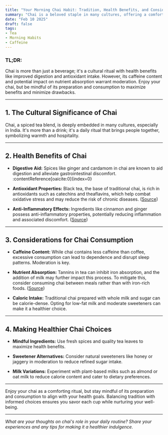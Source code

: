 ```yaml
---
title: "Your Morning Chai Habit: Tradition, Health Benefits, and Considerations"
summary: "Chai is a beloved staple in many cultures, offering a comforting blend of tea, milk, and spices. While it provides several health benefits, it's essential to understand its effects on digestion, nutrient absorption, and overall health."
date: "Feb 10 2025"
draft: false
tags:
- Tea
- Morning Habits
- Caffeine
---
```


### **TL;DR:**
Chai is more than just a beverage; it's a cultural ritual with health benefits like improved digestion and antioxidant intake. However, its caffeine content and potential impact on nutrient absorption warrant moderation. Enjoy your chai, but be mindful of its preparation and consumption to maximize benefits and minimize drawbacks.

---

## **1. The Cultural Significance of Chai**

Chai, a spiced tea blend, is deeply embedded in many cultures, especially in India. It's more than a drink; it's a daily ritual that brings people together, symbolizing warmth and hospitality.

---

## **2. Health Benefits of Chai**

- **Digestive Aid:** Spices like ginger and cardamom in chai are known to aid digestion and alleviate gastrointestinal discomfort. :contentReference[oaicite:0]{index=0}

- **Antioxidant Properties:** Black tea, the base of traditional chai, is rich in antioxidants such as catechins and theaflavins, which help combat oxidative stress and may reduce the risk of chronic diseases. ([Source](https://www.healthline.com/nutrition/chai-tea))

- **Anti-Inflammatory Effects:** Ingredients like cinnamon and ginger possess anti-inflammatory properties, potentially reducing inflammation and associated discomfort. ([Source](https://www.webmd.com/diet/health-benefits-chai-tea))

---

## **3. Considerations for Chai Consumption**

- **Caffeine Content:** While chai contains less caffeine than coffee, excessive consumption can lead to dependence and disrupt sleep patterns. Moderation is key.

- **Nutrient Absorption:** Tannins in tea can inhibit iron absorption, and the addition of milk may further impact this process. To mitigate this, consider consuming chai between meals rather than with iron-rich foods. ([Source](https://www.cabidigitallibrary.org/doi/pdf/10.5555/20153195078))

- **Caloric Intake:** Traditional chai prepared with whole milk and sugar can be calorie-dense. Opting for low-fat milk and moderate sweeteners can make it a healthier choice.

---

## **4. Making Healthier Chai Choices**

- **Mindful Ingredients:** Use fresh spices and quality tea leaves to maximize health benefits.

- **Sweetener Alternatives:** Consider natural sweeteners like honey or jaggery in moderation to reduce refined sugar intake.

- **Milk Variations:** Experiment with plant-based milks such as almond or oat milk to reduce calorie content and cater to dietary preferences.

---

Enjoy your chai as a comforting ritual, but stay mindful of its preparation and consumption to align with your health goals. Balancing tradition with informed choices ensures you savor each cup while nurturing your well-being.

---

*What are your thoughts on chai's role in your daily routine? Share your experiences and any tips for making it a healthier indulgence.*
